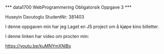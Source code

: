 ***  data1700 WebProgrammering Obligatorsik Oppgave 3 ***

Huseyin Davutoglu
StudentNr: 381403

I denne oppgaven min har jeg Laget en JS project om å kjøpe kino billetter.

I denne linken har video om procten min: 

https://youtu.be/kuMNYmXNlBs
